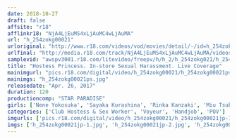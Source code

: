 ```yaml
---
date: 2018-10-27
draft: false
affsite: "r18"
afflinkr18: "NjA4LjEuMS4xLjAuMC4wLjAuMA"
url: "h_254zokg00021"
urloriginal: "http://www.r18.com/videos/vod/movies/detail/-/id=h_254zokg00021"
urlfinal: "http://media.r18.com/track/NjA4LjEuMS4xLjAuMC4wLjAuMA/videos/vod/movies/detail/-/id=h_254zokg00021"
samplevid: "awspv3001.r18.com/litevideo/freepv/h/h_2/h_254zokg021/h_254zokg021_dmb_s.mp4"
title: "Hostess Princess. In-store Sexual Harassment. Live Coverage"
mainimgurl: "pics.r18.com/digital/video/h_254zokg00021/h_254zokg00021ps.jpg"
mainimgs: "h_254zokg00021ps.jpg"
releasedate: "Apr. 26, 2017"
duration: 120
productioncomp: "STAR PARADISE"
girls: ['Nene Yokosuka', 'Sayaka Kurashina', 'Rinka Kanzaki', 'Miu Tsukasa', 'Aika Katzuki', 'Anna Natsuki', 'Ai Yoneyama', 'Ryo Osaki', 'Reina Asakura']
categories: ['Club Hostess & Sex Worker', 'Voyeur', 'Handjob', 'POV']
imgurls: ['pics.r18.com/digital/video/h_254zokg00021/h_254zokg00021jp-1.jpg', 'pics.r18.com/digital/video/h_254zokg00021/h_254zokg00021jp-2.jpg', 'pics.r18.com/digital/video/h_254zokg00021/h_254zokg00021jp-3.jpg', 'pics.r18.com/digital/video/h_254zokg00021/h_254zokg00021jp-4.jpg', 'pics.r18.com/digital/video/h_254zokg00021/h_254zokg00021jp-5.jpg', 'pics.r18.com/digital/video/h_254zokg00021/h_254zokg00021jp-6.jpg', 'pics.r18.com/digital/video/h_254zokg00021/h_254zokg00021jp-7.jpg', 'pics.r18.com/digital/video/h_254zokg00021/h_254zokg00021jp-8.jpg', 'pics.r18.com/digital/video/h_254zokg00021/h_254zokg00021jp-9.jpg', 'pics.r18.com/digital/video/h_254zokg00021/h_254zokg00021jp-10.jpg', 'pics.r18.com/digital/video/h_254zokg00021/h_254zokg00021jp-11.jpg', 'pics.r18.com/digital/video/h_254zokg00021/h_254zokg00021jp-12.jpg', 'pics.r18.com/digital/video/h_254zokg00021/h_254zokg00021jp-13.jpg', 'pics.r18.com/digital/video/h_254zokg00021/h_254zokg00021jp-14.jpg', 'pics.r18.com/digital/video/h_254zokg00021/h_254zokg00021jp-15.jpg', 'pics.r18.com/digital/video/h_254zokg00021/h_254zokg00021jp-16.jpg', 'pics.r18.com/digital/video/h_254zokg00021/h_254zokg00021jp-17.jpg', 'pics.r18.com/digital/video/h_254zokg00021/h_254zokg00021jp-18.jpg', 'pics.r18.com/digital/video/h_254zokg00021/h_254zokg00021jp-19.jpg', 'pics.r18.com/digital/video/h_254zokg00021/h_254zokg00021jp-20.jpg']
imgs: ['h_254zokg00021jp-1.jpg', 'h_254zokg00021jp-2.jpg', 'h_254zokg00021jp-3.jpg', 'h_254zokg00021jp-4.jpg', 'h_254zokg00021jp-5.jpg', 'h_254zokg00021jp-6.jpg', 'h_254zokg00021jp-7.jpg', 'h_254zokg00021jp-8.jpg', 'h_254zokg00021jp-9.jpg', 'h_254zokg00021jp-10.jpg', 'h_254zokg00021jp-11.jpg', 'h_254zokg00021jp-12.jpg', 'h_254zokg00021jp-13.jpg', 'h_254zokg00021jp-14.jpg', 'h_254zokg00021jp-15.jpg', 'h_254zokg00021jp-16.jpg', 'h_254zokg00021jp-17.jpg', 'h_254zokg00021jp-18.jpg', 'h_254zokg00021jp-19.jpg', 'h_254zokg00021jp-20.jpg']
---
```

